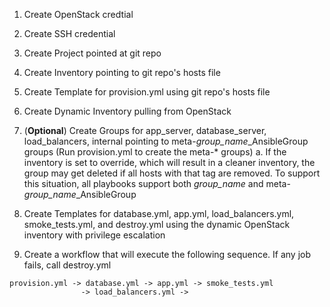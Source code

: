 1. Create OpenStack credtial
1. Create SSH credential
1. Create Project pointed at git repo
1. Create Inventory pointing to git repo's hosts file
1. Create Template for provision.yml using git repo's hosts file
1. Create Dynamic Inventory pulling from OpenStack
1. (**Optional**) Create Groups for app_server, database_server, load_balancers, internal pointing to meta-*group_name*_AnsibleGroup groups (Run provision.yml to create the meta-* groups)
    a. If the inventory is set to override, which will result in a cleaner inventory, the group may get deleted if all hosts with that tag are removed. To support this situation, all playbooks support both *group_name* and meta-*group_name*_AnsibleGroup
1. Create Templates for database.yml, app.yml, load_balancers.yml, smoke_tests.yml, and destroy.yml using the dynamic OpenStack inventory with privilege escalation


1. Create a workflow that will execute the following sequence. If any job fails, call destroy.yml
```
provision.yml -> database.yml -> app.yml -> smoke_tests.yml
                -> load_balancers.yml ->
```